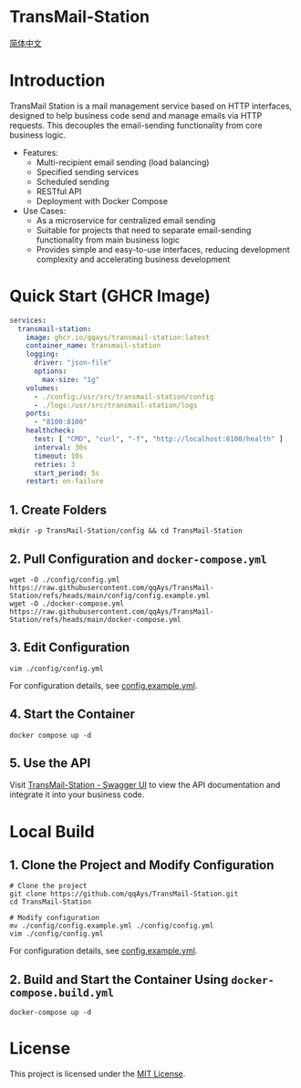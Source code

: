 TransMail-Station
===

[简体中文](./README.zh-CN.md)

# Introduction

TransMail Station is a mail management service based on HTTP interfaces, designed to help business code send and manage emails via HTTP requests. This decouples the email-sending functionality from core business logic.

* Features:
  * Multi-recipient email sending (load balancing)
  * Specified sending services
  * Scheduled sending
  * RESTful API
  * Deployment with Docker Compose
* Use Cases:
  * As a microservice for centralized email sending
  * Suitable for projects that need to separate email-sending functionality from main business logic
  * Provides simple and easy-to-use interfaces, reducing development complexity and accelerating business development

# Quick Start (GHCR Image)

```yaml
services:
  transmail-station:
    image: ghcr.io/qqays/transmail-station:latest
    container_name: transmail-station
    logging:
      driver: "json-file"
      options:
        max-size: "1g"
    volumes:
      - ./config:/usr/src/transmail-station/config
      - ./logs:/usr/src/transmail-station/logs
    ports:
      - "8100:8100"
    healthcheck:
      test: [ "CMD", "curl", "-f", "http://localhost:8100/health" ]
      interval: 30s
      timeout: 10s
      retries: 3
      start_period: 5s
    restart: on-failure
```

## 1. Create Folders
```shell
mkdir -p TransMail-Station/config && cd TransMail-Station
```

## 2. Pull Configuration and `docker-compose.yml`
```shell
wget -O ./config/config.yml https://raw.githubusercontent.com/qqAys/TransMail-Station/refs/heads/main/config/config.example.yml
wget -O ./docker-compose.yml https://raw.githubusercontent.com/qqAys/TransMail-Station/refs/heads/main/docker-compose.yml
```

## 3. Edit Configuration
```shell
vim ./config/config.yml
```

For configuration details, see [config.example.yml](./config/config.example.yml).

## 4. Start the Container
```shell
docker compose up -d
```

## 5. Use the API
Visit [TransMail-Station - Swagger UI](http://localhost:8100/docs) to view the API documentation and integrate it into your business code.

# Local Build

## 1. Clone the Project and Modify Configuration
```shell
# Clone the project
git clone https://github.com/qqAys/TransMail-Station.git
cd TransMail-Station

# Modify configuration
mv ./config/config.example.yml ./config/config.yml
vim ./config/config.yml
```

For configuration details, see [config.example.yml](./config/config.example.yml).

## 2. Build and Start the Container Using `docker-compose.build.yml`
```shell
docker-compose up -d
```

# License
This project is licensed under the [MIT License](./LICENSE).
